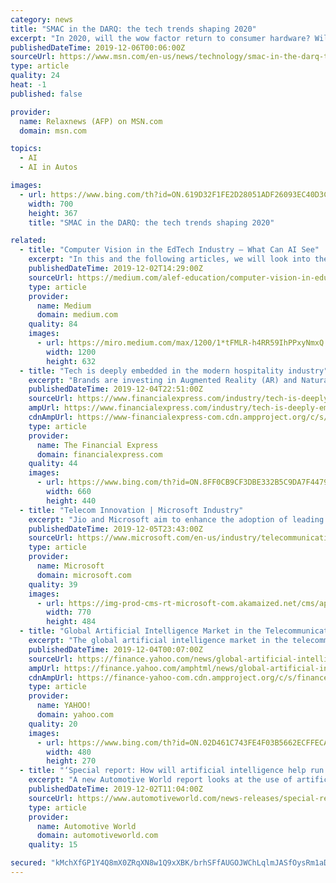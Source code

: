 ```yaml
---
category: news
title: "SMAC in the DARQ: the tech trends shaping 2020"
excerpt: "In 2020, will the wow factor return to consumer hardware? Will blockchain and 5G punch into the mainstream? Or will the world unify against Big Tech's privacy-busting, tax-avoiding practices? AFP looks at five themes shaping the world of technology after a year in which the public's mood towards the industry grew more distrustful."
publishedDateTime: 2019-12-06T00:06:00Z
sourceUrl: https://www.msn.com/en-us/news/technology/smac-in-the-darq-the-tech-trends-shaping-2020/ar-BBXSHNF
type: article
quality: 24
heat: -1
published: false

provider:
  name: Relaxnews (AFP) on MSN.com
  domain: msn.com

topics:
  - AI
  - AI in Autos

images:
  - url: https://www.bing.com/th?id=ON.619D32F1FE2D28051ADF26093EC40D3C
    width: 700
    height: 367
    title: "SMAC in the DARQ: the tech trends shaping 2020"

related:
  - title: "Computer Vision in the EdTech Industry — What Can AI See"
    excerpt: "In this and the following articles, we will look into the question of how various AI technology is applied in EdTech, and as a start, we will focus on computer vision in this article. In May 2019, HolonIQ published the “2019 Artificial Intelligence and ..."
    publishedDateTime: 2019-12-02T14:29:00Z
    sourceUrl: https://medium.com/alef-education/computer-vision-in-education-what-can-ai-see-84d679d12a79
    type: article
    provider:
      name: Medium
      domain: medium.com
    quality: 84
    images:
      - url: https://miro.medium.com/max/1200/1*tFMLR-h4RR59IhPPxyNmxQ.jpeg
        width: 1200
        height: 632
  - title: "Tech is deeply embedded in the modern hospitality industry"
    excerpt: "Brands are investing in Augmented Reality (AR) and Natural Language Processing to deliver a seamless and delightful guest experience across all touch-points and continue to improvise the consumer journey. Along with Artificial Intelligence, Hologram Projections, and Image Recognition, businesses, today, are pushing the boundaries on guest ..."
    publishedDateTime: 2019-12-04T22:51:00Z
    sourceUrl: https://www.financialexpress.com/industry/tech-is-deeply-embedded-in-the-modern-hospitality-industry/1784796/
    ampUrl: https://www.financialexpress.com/industry/tech-is-deeply-embedded-in-the-modern-hospitality-industry/1784796/lite/
    cdnAmpUrl: https://www-financialexpress-com.cdn.ampproject.org/c/s/www.financialexpress.com/industry/tech-is-deeply-embedded-in-the-modern-hospitality-industry/1784796/lite/
    type: article
    provider:
      name: The Financial Express
      domain: financialexpress.com
    quality: 44
    images:
      - url: https://www.bing.com/th?id=ON.8FF0CB9CF3DBE332B5C9DA7F44799A3E
        width: 660
        height: 440
  - title: "Telecom Innovation | Microsoft Industry"
    excerpt: "Jio and Microsoft aim to enhance the adoption of leading technologies like data analytics, AI, cognitive services, blockchain, Internet of Things, and edge computing among small and medium enterprises to make them ready to compete and grow, while helping accelerate technology-led GDP growth in India and driving adoption of next-gen technology ..."
    publishedDateTime: 2019-12-05T23:43:00Z
    sourceUrl: https://www.microsoft.com/en-us/industry/telecommunications
    type: article
    provider:
      name: Microsoft
      domain: microsoft.com
    quality: 39
    images:
      - url: https://img-prod-cms-rt-microsoft-com.akamaized.net/cms/api/am/imageFileData/RE41s16?ver=7720&amp;q=90&amp;m=6&amp;h=273&amp;w=485&amp;b=%23FFFFFFFF&amp;l=f&amp;o=t&amp;x=401&amp;y=188&amp;aim=true
        width: 770
        height: 484
  - title: "Global Artificial Intelligence Market in the Telecommunication Industry 2019-2023 | Growing Investments in 5G Network to Boost Growth | Technavio"
    excerpt: "The global artificial intelligence market in the telecommunication industry is expected to post an incremental growth of USD 2.54 billion during the period 2019-2023, according to the latest market research report by Technavio. Request a free sample report This press release features multimedia. View the full release here: https://www ..."
    publishedDateTime: 2019-12-04T00:07:00Z
    sourceUrl: https://finance.yahoo.com/news/global-artificial-intelligence-market-telecommunication-190000256.html
    ampUrl: https://finance.yahoo.com/amphtml/news/global-artificial-intelligence-market-telecommunication-190000256.html
    cdnAmpUrl: https://finance-yahoo-com.cdn.ampproject.org/c/s/finance.yahoo.com/amphtml/news/global-artificial-intelligence-market-telecommunication-190000256.html
    type: article
    provider:
      name: YAHOO!
      domain: yahoo.com
    quality: 20
    images:
      - url: https://www.bing.com/th?id=ON.02D461C743FE4F03B5662ECFFECA0F1B
        width: 480
        height: 270
  - title: "‘Special report: How will artificial intelligence help run the auto industry?’"
    excerpt: "A new Automotive World report looks at the use of artificial intelligence (AI) in corporate and non-driving aspects of automotive ... Discussion about the use of AI in the automotive industry most frequently focuses on AI in self-driving and autonomous vehicle (AV) applications, but there is a significant place for AI deployment in many other ..."
    publishedDateTime: 2019-12-02T11:04:00Z
    sourceUrl: https://www.automotiveworld.com/news-releases/special-report-how-will-artificial-intelligence-help-run-the-auto-industry-2/
    type: article
    provider:
      name: Automotive World
      domain: automotiveworld.com
    quality: 15

secured: "kMchXfGP1Y4Q8mX0ZRqXN8w1Q9xXBK/brhSFfAUGOJWChLqlmJASfOysRm1aDGNofi6db+3/KpW839xjDomFYAlpiPs73h9s7T8VdsOhF9WRh+CLjIBHe0+eWcZ2Vw+JfnYzOhc/aZem65+0yzq7FrGti+nhWOBHzryl6DnMLfy5mkLuhu2/Ch5Xyp6ivy0kJOyeWVZm5ugkS/tZ6cRvOKBpTlLHiQmRNtyVDD4ZT0oQc6le320FSbO3MzRjfpe9Drzq9hf2Yk/0uqm5nN3OMA==;EhqBwMpXcxsYnYpdNUXPgA=="
---
```



